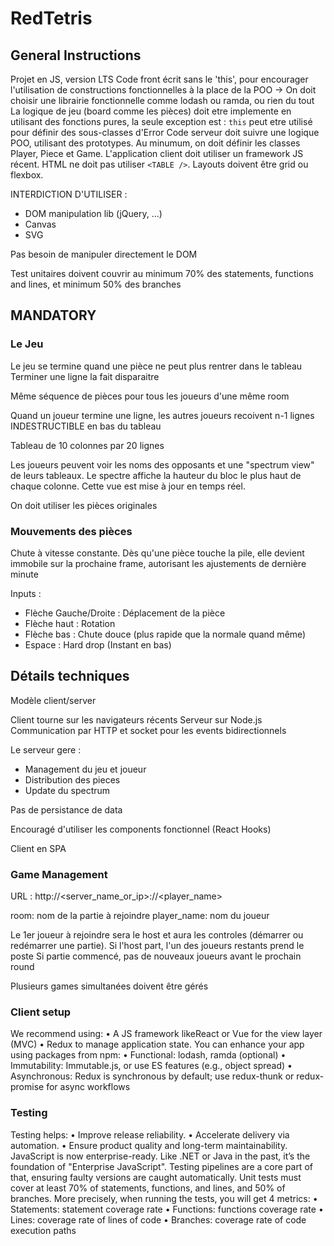 # RedTetris

## General Instructions
Projet en JS, version LTS
Code front écrit sans le 'this', pour encourager l'utilisation de constructions fonctionnelles à la place de la POO -> On doit choisir une librairie fonctionnelle comme lodash ou ramda, ou rien du tout
La logique de jeu (board comme les pièces) doit etre implemente en utilisant des fonctions pures, la seule exception est : `this` peut etre utilisé pour définir des sous-classes d'Error
Code serveur doit suivre une logique POO, utilisant des prototypes. Au minumum, on doit définir les classes Player, Piece et Game.
L'application client doit utiliser un framework JS récent. HTML ne doit pas utiliser `<TABLE />`. Layouts doivent être grid ou flexbox.

INTERDICTION D'UTILISER :
- DOM manipulation lib (jQuery, ...)
- Canvas
- SVG

Pas besoin de manipuler directement le DOM

Test unitaires doivent couvrir au minimum 70% des statements, functions and lines, et minimum 50% des branches

## MANDATORY

### Le Jeu
Le jeu se termine quand une pièce ne peut plus rentrer dans le tableau
Terminer une ligne la fait disparaitre

Même séquence de pièces pour tous les joueurs d'une même room

Quand un joueur termine une ligne, les autres joueurs recoivent n-1 lignes INDESTRUCTIBLE en bas du tableau

Tableau de 10 colonnes par 20 lignes

Les joueurs peuvent voir les noms des opposants et une "spectrum view" de leurs tableaux. Le spectre affiche la hauteur du bloc le plus haut de chaque colonne. Cette vue est mise à jour en temps réel.

On doit utiliser les pièces originales

### Mouvements des pièces
Chute à vitesse constante. Dès qu'une pièce touche la pile, elle devient immobile sur la prochaine frame, autorisant les ajustements de dernière minute

Inputs :
- Flèche Gauche/Droite : Déplacement de la pièce
- Flèche haut : Rotation
- Flèche bas : Chute douce (plus rapide que la normale quand même)
- Espace : Hard drop (Instant en bas)

## Détails techniques
Modèle client/server

Client tourne sur les navigateurs récents
Serveur sur Node.js
Communication par HTTP et socket pour les events bidirectionnels

Le serveur gere :
- Management du jeu et joueur
- Distribution des pieces
- Update du spectrum

Pas de persistance de data

Encouragé d'utiliser les components fonctionnel (React Hooks)

Client en SPA

### Game Management
URL : http://<server_name_or_ip>:<port>/<room>/<player_name>

room: nom de la partie à rejoindre
player_name: nom du joueur

Le 1er joueur à rejoindre sera le host et aura les controles (démarrer ou redémarrer une partie).
Si l'host part, l'un des joueurs restants prend le poste
Si partie commencé, pas de nouveaux joueurs avant le prochain round

Plusieurs games simultanées doivent être gérés

### Client setup
We recommend using:
• A JS framework likeReact or Vue for the view layer (MVC)
• Redux to manage application state.
You can enhance your app using packages from npm:
• Functional: lodash, ramda (optional)
• Immutability: Immutable.js, or use ES features (e.g., object spread)
• Asynchronous: Redux is synchronous by default; use redux-thunk or redux-promise
for async workflows

### Testing
Testing helps:
• Improve release reliability.
• Accelerate delivery via automation.
• Ensure product quality and long-term maintainability.
JavaScript is now enterprise-ready. Like .NET or Java in the past, it’s the foundation
of "Enterprise JavaScript". Testing pipelines are a core part of that, ensuring faulty versions are caught automatically.
Unit tests must cover at least 70% of statements, functions, and lines, and 50% of
branches.
More precisely, when running the tests, you will get 4 metrics:
• Statements: statement coverage rate
• Functions: functions coverage rate
• Lines: coverage rate of lines of code
• Branches: coverage rate of code execution paths
